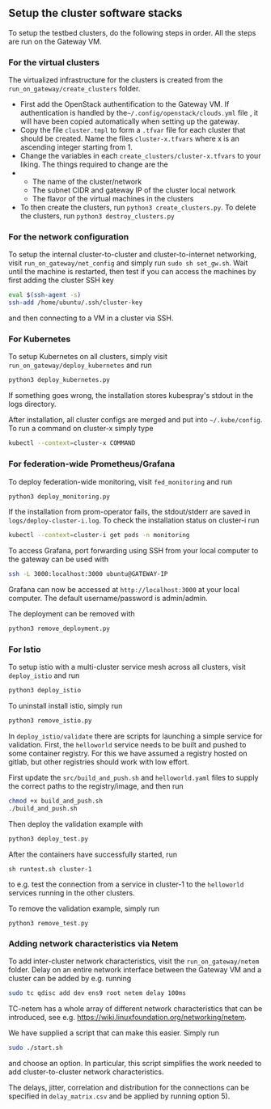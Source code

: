 ## Setup the cluster software stacks

To setup the testbed clusters, do the following steps in order. All the steps are run on the Gateway VM.

### For the virtual clusters
The virtualized infrastructure for the clusters is created from the  `run_on_gateway/create_clusters` folder.

- First add the OpenStack authentification to the Gateway VM. If authentication is handled by the`~/.config/openstack/clouds.yml` file , it will have been copied automatically when setting up the gateway.
- Copy the file `cluster.tmpl` to form a `.tfvar` file for each cluster that should be created. Name the files `cluster-x.tfvars` where x is an ascending integer starting from 1. 
- Change the variables in each `create_clusters/cluster-x.tfvars` to your liking. The things required to change are the 
- * The name of the cluster/network
  * The subnet CIDR and gateway IP of the cluster local network
  * The flavor of the virtual machines in the clusters
- To then create the clusters, run `python3 create_clusters.py`. To delete the clusters, run `python3 destroy_clusters.py`

### For the network configuration

To setup the internal cluster-to-cluster and cluster-to-internet networking, visit `run_on_gateway/net_config` and simply run `sudo sh set_gw.sh`.  Wait until the machine is restarted, then test if you can access the machines by first adding the cluster SSH key

```bash
eval $(ssh-agent -s)
ssh-add /home/ubuntu/.ssh/cluster-key
```

and then connecting to a VM in a cluster via SSH. 

### For Kubernetes

To setup Kubernetes on all clusters, simply visit `run_on_gateway/deploy_kubernetes` and run

```bash
python3 deploy_kubernetes.py
```

If something goes wrong, the installation stores kubespray's stdout in the logs directory.

After installation, all cluster configs are merged and put into `~/.kube/config`. To run a command on cluster-x simply type

```bash
kubectl --context=cluster-x COMMAND
```

### For federation-wide Prometheus/Grafana
To deploy federation-wide monitoring, visit `fed_monitoring` and run

```bash
python3 deploy_monitoring.py
```

If the installation from prom-operator fails, the stdout/stderr are saved in `logs/deploy-cluster-i.log`. To check the installation status on cluster-i run

```bash
kubectl --context=cluster-i get pods -n monitoring
```

To access Grafana, port forwarding using SSH from your local computer to the gateway can be used with

```bash
ssh -L 3000:localhost:3000 ubuntu@GATEWAY-IP
```

Grafana can now be accessed at `http://localhost:3000` at your local computer. The default username/password is admin/admin.

The deployment can be removed with

```bash
python3 remove_deployment.py
```

### For Istio

To setup istio with a multi-cluster service mesh across all clusters, visit `deploy_istio` and run

```bash
python3 deploy_istio
```

To uninstall install istio, simply run

```bash
python3 remove_istio.py
```

In `deploy_istio/validate` there are scripts for launching a simple service for validation. First, the `helloworld` service needs to be built and pushed to some container registry. For this we have assumed a registry hosted on gitlab, but other registries should work with low effort.

First update the `src/build_and_push.sh` and `helloworld.yaml` files to supply the correct paths to the registry/image, and then run

```bash
chmod +x build_and_push.sh
./build_and_push.sh
```

Then deploy the validation example with

```bash
python3 deploy_test.py
```

After the containers have successfully started, run

```
sh runtest.sh cluster-1
```

to e.g. test the connection from a service in cluster-1 to the `helloworld` services running in the other clusters. 

To remove the validation example, simply run

```
python3 remove_test.py
```

### Adding network characteristics via Netem

To add inter-cluster network characteristics, visit the `run_on_gateway/netem` folder. Delay on an entire network interface between the Gateway VM and a cluster can be added by e.g. running

```bash
sudo tc qdisc add dev ens9 root netem delay 100ms
```

TC-netem has a whole array of different network characteristics that can be introduced, see e.g. https://wiki.linuxfoundation.org/networking/netem.

We have supplied a script that can make this easier. Simply run

```bash
sudo ./start.sh
```

and choose an option. In particular, this script simplifies the work needed to add cluster-to-cluster network characteristics.

The delays, jitter, correlation and distribution for the connections can be specified in `delay_matrix.csv` and be applied by running option 5).